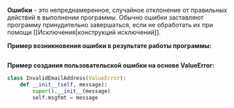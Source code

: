 **Ошибки** - это непреднамеренное, случайное отклонение от правильных действий в выполнении программы. Обычно ошибки заставляют программу принудительно завершаться, если не обработать их при помощи [[Исключения|конструкций исключений]].

**Пример возникновения ошибки в результате работы программы:**

```Python

```

**Пример создания пользовательской ошибки на основе ValueError:**

```Python
class InvalidEmailAddress(ValueError):
	def __init__(self, message):
		super().__init__(message)
		self.msgfmt = message
```